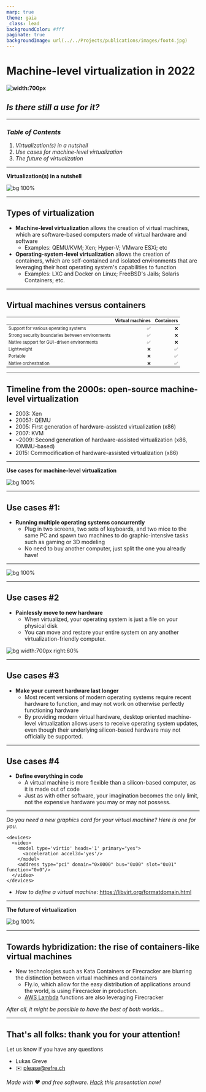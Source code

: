 ```yaml
---
marp: true
theme: gaia
_class: lead
backgroundColor: #fff
paginate: true
backgroundImage: url(../../Projects/publications/images/foot4.jpg)
---
```


<!-- _paginate: -->

# Machine-level virtualization in 2022

**![width:700px](../../Projects/publications/images/fractal-veggie.jpg) <!-- Setting width to 700px -->**

## *Is there still a use for it?*

---

<style scoped> { font-size: 350%; }</style>

### *Table of Contents*

1. *Virtualization(s) in a nutshell*
2. *Use cases for machine-level virtualization*
3. *The future of virtualization*

---

<style scoped> { font-size: 900%; }</style>

<!-- _backgroundImage:  -->
<!-- _color: white  -->
<!-- _paginate: -->

**Virtualization(s) in a nutshell**

![bg 100%](../../Project/../Projects/publications/images/recursive.jpg)

---

## Types of virtualization

* **Machine-level virtualization** allows the creation of virtual machines, which are software-based computers made of virtual hardware and software
  * Examples: QEMU/KVM; Xen; Hyper-V; VMware ESXi; etc 
* **Operating-system-level virtualization** allows the creation of containers, which are self-contained and isolated environments that are leveraging their host operating system's capabilities to function
  * Examples: LXC and Docker on Linux; FreeBSD's Jails; Solaris Containers; etc.

---

## Virtual machines versus containers

<style scoped>table { font-size: 80%; }</style>

|                                                 |   Virtual machines |         Containers |
| ----------------------------------------------- | -----------------: | -----------------: |
| Support for various operating systems           | :white_check_mark: |                :x: |
| Strong security boundaries between environments | :white_check_mark: |                :x: |
| Native support for GUI-driven environments      | :white_check_mark: |                :x: |
| Lightweight                                     |                :x: | :white_check_mark: |
| Portable                                        |                :x: | :white_check_mark: |
| Native orchestration                            |                :x: | :white_check_mark: |

---

## Timeline from the 2000s: open-source machine-level virtualization

* 2003: Xen
* 2005?: QEMU
* 2005: First generation of hardware-assisted virtualization (x86)
* 2007: KVM
* ~2009: Second generation of hardware-assisted virtualization (x86, IOMMU-based)
* 2015: Commodification of hardware-assisted virtualization (x86)

---

<style scoped> { font-size: 900%; }</style>

<!-- _backgroundImage:  -->
<!-- _color: white  -->
<!-- _paginate: -->

**Use cases for machine-level virtualization**

![bg 100%](../../Project/../Projects/publications/images/recursive.jpg)

---

## Use cases #1: 

* **Running multiple operating systems concurrently**
  * Plug in two screens, two sets of keyboards, and two mice to the same PC and spawn two machines to do graphic-intensive tasks such as gaming or 3D modeling
  * No need to buy another computer, just split the one you already have!

---

![bg 100%](../../Project/../Projects/publications/images/nested-virtualization-2.png)

<style scoped> { font-size: 650%; }</style>

<!-- _backgroundImage:  -->
<!-- _color: white  -->
<!-- _paginate: -->

---

<style scoped> { font-size: 170%; }</style>

## Use cases #2

* **Painlessly move to new hardware**
  * When virtualized, your operating system is just a file on your physical disk 
  * You can move and restore your entire system on any another virtualization-friendly computer.

![bg width:700px right:60%](../../Project/../Projects/publications/images/virtualization-in-a-nutshell.png)

---

## Use cases #3

* **Make your current hardware last longer**
  * Most recent versions of modern operating systems require recent hardware to function, and may not work on otherwise perfectly functioning hardware
  * By providing modern virtual hardware, desktop oriented machine-level virtualization  allows users to receive operating system updates, even though their underlying silicon-based hardware may not officially be supported.

---

## Use cases #4

* **Define everything in code**
  * A virtual machine is more flexible than a silicon-based computer, as it is made out of code
  * Just as with other software, your imagination becomes the only limit, not the expensive hardware you may or may not possess. 


---

*Do you need a new graphics card for your virtual machine? Here is one for you.*

```
<devices>
  <video>
    <model type='virtio' heads='1' primary="yes">
      <acceleration accel3d='yes'/>
    </model>
    <address type="pci" domain="0x0000" bus="0x00" slot="0x01" function="0x0"/>
  </video>
</devices>
```

* *How to define a virtual machine*: https://libvirt.org/formatdomain.html

---

<style scoped> { font-size: 950%; }</style>

<!-- _backgroundImage:  -->
<!-- _color: white  -->
<!-- _paginate: -->

**The future of virtualization**

![bg 100%](../../Project/../Projects/publications/images/recursive.jpg)

---

## Towards hybridization: the rise of containers-like virtual machines

* New technologies such as Kata Containers or Firecracker are blurring the distinction between virtual machines and containers
  * Fly.io, which allow for the easy distribution of applications around the world, is using Firecracker in production.
  * [AWS Lambda](https://aws.amazon.com/lambda/) functions are also leveraging Firecracker

*After all, it might be possible to have the best of both worlds*...

---

## That's all folks: thank you for your attention!

Let us know if you have any questions

* Lukas Greve
* :envelope: please@refre.ch


*Made with :heart: and free software. [Hack](https://github.com/luzeal/publications/blob/master/virtualization.md) this presentation now!*
